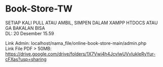 # Book-Store-TW
SETIAP KALI PULL ATAU AMBIL, SIMPEN DALAM XAMPP HTDOCS ATAU GA BAKALAN BISA          
DL: 20 Desember 15.59

Link Admin: localhost/nama_file/online-book-store-main/admin.php\
Link File PDF > 50MB:  https://drive.google.com/drive/folders/1X7Vwi4h4JcvIwUVvIukIeRyYur-cFXas?usp=sharing
